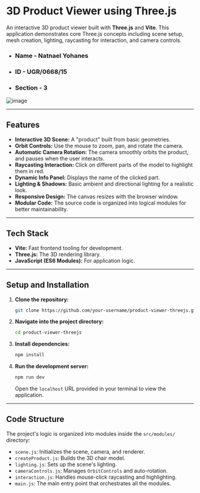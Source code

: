 # 3D Product Viewer using Three.js

An interactive 3D product viewer built with **Three.js** and **Vite**. This application demonstrates core Three.js concepts including scene setup, mesh creation, lighting, raycasting for interaction, and camera controls.
- ### Name - Natnael Yohanes
- ### ID - UGR/0668/15
- ### Section - 3

![image](https://github.com/user-attachments/assets/e7ca8f7d-7ea3-4aab-9d4e-59198ca15f30)

---

## Features

- **Interactive 3D Scene:** A "product" built from basic geometries.
- **Orbit Controls:** Use the mouse to zoom, pan, and rotate the camera.
- **Automatic Camera Rotation:** The camera smoothly orbits the product, and pauses when the user interacts.
- **Raycasting Interaction:** Click on different parts of the model to highlight them in red.
- **Dynamic Info Panel:** Displays the name of the clicked part.
- **Lighting & Shadows:** Basic ambient and directional lighting for a realistic look.
- **Responsive Design:** The canvas resizes with the browser window.
- **Modular Code:** The source code is organized into logical modules for better maintainability.

---

## Tech Stack

- **Vite:** Fast frontend tooling for development.
- **Three.js:** The 3D rendering library.
- **JavaScript (ES6 Modules):** For application logic.

---

## Setup and Installation

1.  **Clone the repository:**

    ```bash
    git clone https://github.com/your-username/product-viewer-threejs.git
    ```

2.  **Navigate into the project directory:**

    ```bash
    cd product-viewer-threejs
    ```

3.  **Install dependencies:**

    ```bash
    npm install
    ```

4.  **Run the development server:**

    ```bash
    npm run dev
    ```

    Open the `localhost` URL provided in your terminal to view the application.

---

## Code Structure

The project's logic is organized into modules inside the `src/modules/` directory:

- `scene.js`: Initializes the scene, camera, and renderer.
- `createProduct.js`: Builds the 3D chair model.
- `lighting.js`: Sets up the scene's lighting.
- `cameraControls.js`: Manages `OrbitControls` and auto-rotation.
- `interaction.js`: Handles mouse-click raycasting and highlighting.
- `main.js`: The main entry point that orchestrates all the modules.
